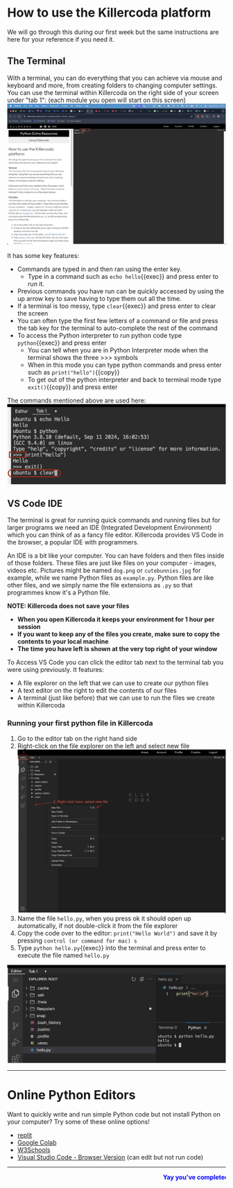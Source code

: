 # How to use the Killercoda platform

We will go through this during our first week but the same instructions are here for your reference if you need it.

## The Terminal
With a terminal, you can do everything that you can achieve via mouse and keyboard and more, from creating folders to
changing computer settings.  
You can use the terminal within Killercoda on the right side of your screen under "tab 1": (each module you open will
start on this screen)   
![Terminal_1](./assets/Terminal_1.png)

It has some key features:

* Commands are typed in and then ran using the enter key.
    * Type in a command such as `echo hello`{{exec}} and press enter to run it.
* Previous commands you have run can be quickly accessed by using the up arrow key to save having to type them out all
  the time.
* If a terminal is too messy, type `clear`{{exec}} and press enter to clear the screen
* You can often type the first few letters of a command or file and press the tab key for the terminal to auto-complete the rest of the command
* To access the Python interpreter to run python code type `python`{{exec}} and press enter
    * You can tell when you are in Python Interpreter mode when the terminal shows the three >>> symbols
    * When in this mode you can type python commands and press enter such as `print("hello")`{{copy}}
    * To get out of the python interpreter and back to terminal mode type `exit()`{{copy}} and press enter

The commands mentioned above are used here:
![Terminal_2](./assets/Terminal_2.png)

## VS Code IDE
The terminal is great for running quick commands and running files but for larger programs we need an IDE (Integrated
Development Environment) which you can think of as a fancy file editor.
Killercoda provides VS Code in the browser, a popular IDE with programmers.

An IDE is a bit like your computer. You can have folders and then files inside of those folders. These files are just
like files on your computer - images, videos etc. Pictures might be named `dog.png` or `cutebunnies.jpg` for example,
while we name Python files as `example.py`.
Python files are like other files, and we simply name the file extensions as `.py` so that programmes know it's a Python
file.

**NOTE: Killercoda does not save your files**
* **When you open Killercoda it keeps your environment for 1 hour per session**
* **If you want to keep any of the files you create, make sure to copy the contents to your local machine**
* **The time you have left is shown at the very top right of your window**

To Access VS Code you can click the editor tab next to the terminal tab you were using previously.
It features:
* A file explorer on the left that we can use to create our python files
* A text editor on the right to edit the contents of our files
* A terminal (just like before) that we can use to run the files we create within Killercoda
 
### Running your first python file in Killercoda

1. Go to the editor tab on the right hand side
2. Right-click on the file explorer on the left and select new file
![Terminal_3](./assets/Terminal_3.png)
3. Name the file `hello.py`, when you press ok it should open up automatically, if not double-click it from the file explorer
4. Copy the code over to the editor: `print("Hello World")` and save it by pressing `control (or command for mac) s` 
5. Type `python hello.py`{{exec}} into the terminal and press enter to execute the file named `hello.py`

![Terminal_4](./assets/Terminal_4.png)

<hr>

# Online Python Editors

Want to quickly write and run simple Python code but not install Python on your computer? Try some of these online
options!

- [replit](https://replit.com/languages/python3)
- [Google Colab](https://colab.research.google.com/)
- [W3Schools](https://www.w3schools.com/python/trypython.asp?filename=demo_compiler)
- [Visual Studio Code - Browser Version](https://vscode.dev/) (can edit but not run code)

<hr>

<marquee style='color: blue;'><b>Yay you've completed part 1!</b></marquee>